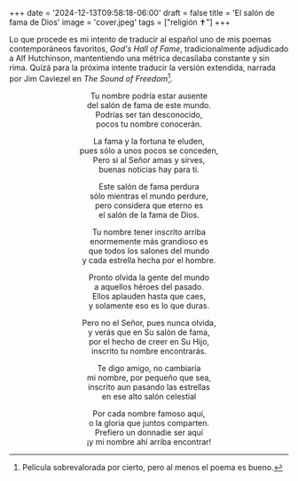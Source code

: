 +++
date = '2024-12-13T09:58:18-06:00'
draft = false
title = 'El salón de fama de Dios'
image = 'cover.jpeg'
tags = ["religión ✝️"]
+++

Lo que procede es mi intento de traducir al español uno de mis poemas contemporáneos favoritos, *God's Hall of Fame*, tradicionalmente adjudicado a Alf Hutchinson, mantentiendo una métrica decasílaba constante y sin rima. Quizá para la próxima intente traducir la versión extendida, narrada por Jim Caviezel en *The Sound of Freedom*[^1].

<div style='text-align: center;'>

Tu nombre podría estar ausente  
del salón de fama de este mundo.  
Podrías ser tan desconocido,  
pocos tu nombre conocerán.  

La fama y la fortuna te eluden,  
pues sólo a unos pocos se conceden,  
Pero si al Señor amas y sirves,  
buenas noticias hay para ti.  

Este salón de fama perdura  
sólo mientras el mundo perdure,  
pero considera que eterno es  
el salón de la fama de Dios.  

Tu nombre tener inscrito arriba  
enormemente más grandioso es  
que todos los salones del mundo  
y cada estrella hecha por el hombre.  

Pronto olvida la gente del mundo  
a aquellos héroes del pasado.  
Ellos aplauden hasta que caes,  
y solamente eso es lo que duras.  

Pero no el Señor, pues nunca olvida,  
y verás que en Su salón de fama,  
por el hecho de creer en Su Hijo,  
inscrito tu nombre encontrarás.  

Te digo amigo, no cambiaría  
mi nombre, por pequeño que sea,  
inscrito aun pasando las estrellas  
en ese alto salón celestial  

Por cada nombre famoso aquí,  
o la gloria que juntos comparten.  
Prefiero un donnadie ser aquí  
¡y mi nombre ahí arriba encontrar!  
</div>


[^1]: Película sobrevalorada por cierto, pero al menos el poema es bueno.

